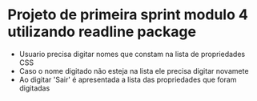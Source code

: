 # Projeto de primeira sprint modulo 4 utilizando readline package

- Usuario precisa digitar nomes que constam na lista de propriedades CSS
- Caso o nome digitado não esteja na lista ele precisa digitar novamete
- Ao digitar 'Sair' é apresentada a lista das propriedades que foram digitadas
